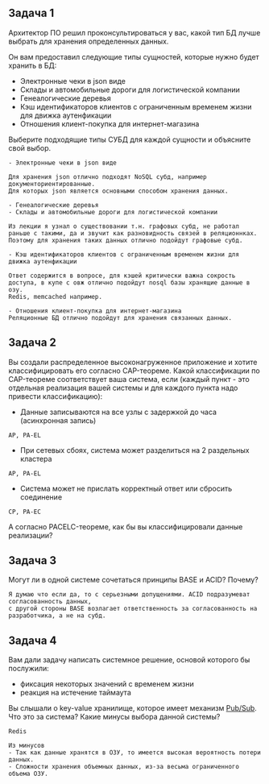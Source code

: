 ## Задача 1

Архитектор ПО решил проконсультироваться у вас, какой тип БД
лучше выбрать для хранения определенных данных.

Он вам предоставил следующие типы сущностей, которые нужно будет хранить в БД:

- Электронные чеки в json виде
- Склады и автомобильные дороги для логистической компании
- Генеалогические деревья
- Кэш идентификаторов клиентов с ограниченным временем жизни для движка аутенфикации
- Отношения клиент-покупка для интернет-магазина

Выберите подходящие типы СУБД для каждой сущности и объясните свой выбор.

```
- Электронные чеки в json виде

Для хранения json отлично подходят NoSQL субд, например документориентированные.
Для которых json является основными способом хранения данных.

- Генеалогические деревья
- Склады и автомобильные дороги для логистической компании

Из лекции я узнал о существовании т.н. графовых субд, не работал раньше с такими, да и звучит как разновидность связей в реляционнках.
Поэтому для хранения таких данных отлично подойдут графовые субд.

- Кэш идентификаторов клиентов с ограниченным временем жизни для движка аутенфикации

Ответ содержится в вопросе, для кэшей критически важна сокрость доступа, в купе с овж отлично подойдут nosql базы хранящие данные в озу. 
Redis, memcached например.

- Отношения клиент-покупка для интернет-магазина
Реляционные БД отлично подойдут для хранения связанных данных.
```


## Задача 2

Вы создали распределенное высоконагруженное приложение и хотите классифицировать его согласно
CAP-теореме. Какой классификации по CAP-теореме соответствует ваша система, если
(каждый пункт - это отдельная реализация вашей системы и для каждого пункта надо привести классификацию):

- Данные записываются на все узлы с задержкой до часа (асинхронная запись)

```
AP, PA-EL
```  

- При сетевых сбоях, система может разделиться на 2 раздельных кластера

```
AP, PA-EL
```  

- Система может не прислать корректный ответ или сбросить соединение

```
CP, PA-EC
```

А согласно PACELC-теореме, как бы вы классифицировали данные реализации?

## Задача 3

Могут ли в одной системе сочетаться принципы BASE и ACID? Почему?

```
Я думаю что если да, то с серьезными допущениями. ACID подразумеват согласованность данных, 
с другой стороны BASE возлагает ответственность за согласованность на разработчика, а не на субд.
```

## Задача 4

Вам дали задачу написать системное решение, основой которого бы послужили:

- фиксация некоторых значений с временем жизни
- реакция на истечение таймаута

Вы слышали о key-value хранилище, которое имеет механизм [Pub/Sub](https://habr.com/ru/post/278237/).
Что это за система? Какие минусы выбора данной системы?

```
Redis

Из минусов
- Так как данные хранятся в ОЗУ, то имеется высокая вероятность потери данных.
- Сложности хранения объемных данных, из-за весьма ограниченного объема ОЗУ.
```